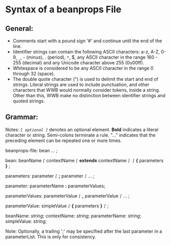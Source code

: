 # Syntax of a beanprops File #

## General: ##

  * Comments start with a pound sign '#' and continue until the end of the line.
  * Identifier strings can contain the following ASCII characters: a-z, A-Z, 0-9, `_`, - (minus), . (period), `*`, $, any ASCII character in the range 160 - 255 (decimal) and any Unicode character above 255 (0u00ff).
  * Whitespace is considered to be any ASCII character in the range 0 through 32 (space).
  * The double quote character (") is used to delimit the start and end of strings. Literal strings are used to include punctuation, and other characters that WWB would normally consider tokens, inside a string. Other than this, WWB make no distinction between identifier strings and quoted strings.


## Grammar: ##

Notes: _`[ optional ]`_ denotes an optional element. **Bold** indicates a literal character or string. Semi-colons terminate a rule. "..." indicates that the preceding element can be repeated one or more times.

beanprops-file: bean ... ;

bean: beanName _`[`_ contextName _`[`_ **extends** contextName _`] ]`_ **{** parameters **}** ;

parameters: parameter _`[`_ **;** parameter _`]`_ ... ;

parameter: parameterName **:** parameterValues;

parameterValues: parameterValue _`[`_ **,** parameterValue _`]`_ ... ;

parameterValue: simpleValue _`[`_ **{** parameters **}** _`]`_ ;

beanName: _string_;
contextName: _string_;
parameterName: _string_;
simpleValue: _string_;

Note: Optionally, a trailing ';' may be specified after the last parameter in a parameterList. This is only for consistency.